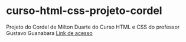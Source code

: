# curso-html-css-projeto-cordel
Projeto do Cordel de Milton Duarte do Curso HTML e CSS do professor Gustavo Guanabara
[Link de acesso](https://brunnohm2.github.io/curso-html-css-projeto-cordel/)
